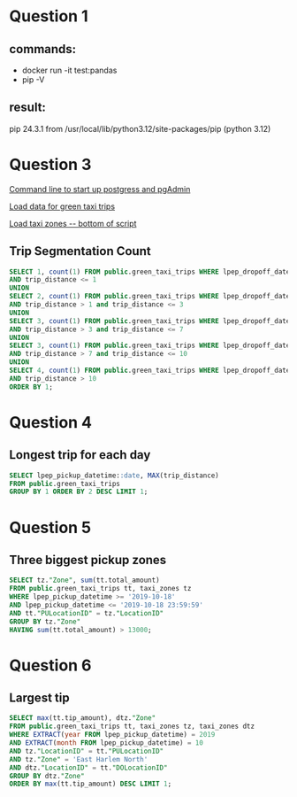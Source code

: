# Question 1
## commands:
- docker run -it test:pandas
- pip -V

## result:
pip 24.3.1 from /usr/local/lib/python3.12/site-packages/pip (python 3.12)


# Question 3
[Command line to start up postgress and pgAdmin](pgAdmin/pgAdmin_docker)

[Load data for green taxi trips](upload-nyt-data/upload-data-docker)

[Load taxi zones -- bottom of script](upload-nyt-data/upload-data.ipynb)

## Trip Segmentation Count
```sql
SELECT 1, count(1) FROM public.green_taxi_trips WHERE lpep_dropoff_datetime >= '2019-10-01' AND lpep_dropoff_datetime < '2019-11-01' 
AND trip_distance <= 1
UNION
SELECT 2, count(1) FROM public.green_taxi_trips WHERE lpep_dropoff_datetime >= '2019-10-01' AND lpep_dropoff_datetime < '2019-11-01' 
AND trip_distance > 1 and trip_distance <= 3
UNION
SELECT 3, count(1) FROM public.green_taxi_trips WHERE lpep_dropoff_datetime >= '2019-10-01' AND lpep_dropoff_datetime < '2019-11-01' 
AND trip_distance > 3 and trip_distance <= 7
UNION
SELECT 3, count(1) FROM public.green_taxi_trips WHERE lpep_dropoff_datetime >= '2019-10-01' AND lpep_dropoff_datetime < '2019-11-01' 
AND trip_distance > 7 and trip_distance <= 10
UNION
SELECT 4, count(1) FROM public.green_taxi_trips WHERE lpep_dropoff_datetime >= '2019-10-01' AND lpep_dropoff_datetime < '2019-11-01' 
AND trip_distance > 10
ORDER BY 1;
```

# Question 4
## Longest trip for each day
```sql
SELECT lpep_pickup_datetime::date, MAX(trip_distance) 
FROM public.green_taxi_trips 
GROUP BY 1 ORDER BY 2 DESC LIMIT 1; 
```

# Question 5
## Three biggest pickup zones
```sql
SELECT tz."Zone", sum(tt.total_amount) 
FROM public.green_taxi_trips tt, taxi_zones tz 
WHERE lpep_pickup_datetime >= '2019-10-18' 
AND lpep_pickup_datetime <= '2019-10-18 23:59:59' 
AND tt."PULocationID" = tz."LocationID" 
GROUP BY tz."Zone" 
HAVING sum(tt.total_amount) > 13000;
```

# Question 6
## Largest tip
```sql
SELECT max(tt.tip_amount), dtz."Zone" 
FROM public.green_taxi_trips tt, taxi_zones tz, taxi_zones dtz 
WHERE EXTRACT(year FROM lpep_pickup_datetime) = 2019 
AND EXTRACT(month FROM lpep_pickup_datetime) = 10 
AND tz."LocationID" = tt."PULocationID" 
AND tz."Zone" = 'East Harlem North' 
AND dtz."LocationID" = tt."DOLocationID" 
GROUP BY dtz."Zone" 
ORDER BY max(tt.tip_amount) DESC LIMIT 1;
```



